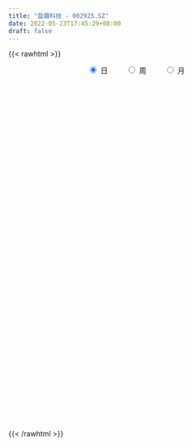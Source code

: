 ```yaml
---
title: "盈趣科技 - 002925.SZ"
date: 2022-05-23T17:45:29+08:00
draft: false
---
```

{{< rawhtml >}}
    <div style="text-align: center">
        <label style="padding: 1rem;"><input style="margin-right: .5rem" type="radio" name="period" value="D" checked onclick="period_change(this)">日</label>
        <label style="padding: 1rem;"><input style="margin-right: .5rem" type="radio" name="period" value="W" onclick="period_change(this)">周</label>
        <label style="padding: 1rem;"><input style="margin-right: .5rem" type="radio" name="period" value="M" onclick="period_change(this)">月</label>
    </div>
    <div id="chart" style="height: 700px;"></div> 
    <script type="text/javascript">
        const D_v = [38136.64,18716.35,23993.88,47692.99,25693.2,17554.5,26466.74,21617.37,28966.02,38239.25,42165.5,33226.47,18476.99,24963.44,25316.95,21133.9,26861.98,25472.16,25936.96,20953.03,16902.63,23879.18,25984.08,24246.73,20876.78,20525.1,25628.52,18329.14,33440.42,31077.8,30811.0,29751.04,23899.95,35248.75,24787.45,34604.75,33713.56,22377.87,18443.87,17678.61,19842.98,35703.63,26027.0,70404.69,35259.21,69953.57,34297.88,31746.92,17772.75,23460.59,26283.85,21060.71,21952.92,36329.48,43671.53,39114.05,41257.39,46928.67,27398.53,39671.08,32818.22,30070.39,25594.81,37255.44,37328.16,18969.55,23860.38,17843.83,17303.04,12459.78,18346.04,20622.5,37048.96,31089.66,21292.72,15783.49,23054.17,27508.91,28247.35,23960.08,30781.51,18663.56,20280.9,21192.84,18618.86,12457.09,15986.0,20977.63,11663.3,11769.56,15249.5,11012.07,19754.82,21382.09,15925.53,31487.32,28231.98,16163.83,16636.27,11207.71,9955.22,19010.87,19136.83,36224.65,27154.43,14365.55,15893.62,27277.98,16056.07,23047.24,22706.17,26799.6,28242.0,32228.01,24070.12,54648.74,31528.62,26759.87,24630.7,25001.37,21307.14,28481.44,31321.59,29725.73,56892.48,47410.05,29159.01,22002.82,30220.64,19260.17,46274.44,108936.79,52468.35,42310.65,32816.27,47090.74,38465.24,43476.51,43637.5,32432.27,28062.57,23216.09,23973.55,31362.01,50230.41,47639.85,29330.02,78523.53,46442.4,29518.45,33665.9,18352.93,26962.81,31750.99,25949.69,38640.13,24907.25,29093.5,23896.79,29496.56,44337.43,24910.03,20800.24,22267.41,18746.16,23295.3,29389.23,22364.57,23179.09,28019.99,39260.04,25283.69,17823.1,20333.36,16233.1,22192.45,18247.9,21351.96,19342.96,18544.65,17431.5,13348.36,14564.75,10689.19,9983.21,9558.83,7410.99,13197.96,20170.92,14181.46,12589.17,12669.45,24698.87,13127.4,13622.31,13339.87,10992.99,9892.57,12971.87,27751.22,20551.75,24597.5,36778.81,25057.46,12352.81,23433.0,28103.8,22853.88,24635.6,20302.9,12164.26,9291.35,10880.0,8749.57,12576.5,14173.6,16517.6,12502.22,12741.56,12122.7,13072.5,21905.7,18329.61,13699.0,27229.04,14958.8,13649.5,13048.2,12307.07,14262.15,21132.4,15432.92,54283.0,44830.58,39331.62,30463.34,26813.06,31314.62,16083.07,13391.02,21349.95,27884.52,15777.35,15351.37,22769.96,19474.81,22511.05,22620.76,53613.68,44524.11]
const D_histogram = [0.0,-0.0153162393,-0.0674743614,0.0235369602,0.0845877111,0.0890050447,0.0945054699,0.0376397071,0.0824253884,0.119465545,0.0581777053,0.0213029564,-0.0264654307,0.0082947015,-0.0315034225,-0.073755473,-0.1068662747,-0.0703650922,0.005461751,0.0483429019,0.0292874721,-0.0053202591,-0.0791202064,-0.1064274823,-0.2107718421,-0.2068415716,-0.2458241929,-0.2478350098,-0.2898200032,-0.3106025436,-0.3360818917,-0.3209219584,-0.2835442566,-0.269291926,-0.2096788858,-0.0885438535,-0.0875205342,-0.1035610025,-0.1107126956,-0.0791188278,-0.0974680048,-0.0189393202,-0.0075691734,0.2310772306,0.3202558881,0.3582094851,0.3369994722,0.2803269821,0.229924484,0.1817409735,0.1670542183,0.1367374889,0.078756496,0.0816008795,0.105003569,0.084304307,-0.0199419817,0.0389164004,0.0819596833,0.0264933196,-0.0080976476,-0.0743594434,-0.1198146229,-0.1776524732,-0.2634272156,-0.2869487365,-0.2970056883,-0.2667866925,-0.2537810633,-0.2306079679,-0.1596316133,-0.137992987,-0.1761778836,-0.2054215569,-0.2225926093,-0.2556781972,-0.296421564,-0.3557458317,-0.38769584,-0.3852516207,-0.3222092313,-0.2499207313,-0.1508060986,-0.0493020505,0.0344511102,0.0655951135,0.1041022496,0.0728546168,0.0516885327,0.0576165963,0.0169051807,0.0167033963,0.082708076,0.1712448628,0.2305821932,0.3145686601,0.4069705234,0.4050636018,0.4223564061,0.4255633614,0.3996582213,0.3604205087,0.3497995241,0.3587889858,0.3424048319,0.2706285103,0.248965877,0.2452417941,0.2172977988,0.1521684776,0.0936028971,-0.0115987309,-0.1079426425,-0.201734475,-0.2815302544,-0.3228399988,-0.3179808004,-0.2779701978,-0.2065422449,-0.1378414244,-0.1283821739,-0.066912923,-0.0556867029,0.0008059563,0.1426960712,0.188034919,0.1949408851,0.1852478299,0.1135444307,0.0862462491,0.1473652679,0.3133313009,0.3588241232,0.349216565,0.288188272,0.2440597178,0.1873917338,0.1771001117,0.0913511828,-0.0016681396,-0.1032988482,-0.1313736047,-0.1288045326,-0.0807043636,-0.0064037339,0.0096008637,0.0003311241,0.0490954134,0.0575376147,0.0273694856,-0.0305851811,-0.0613666406,-0.0440068528,-0.0196189746,0.0021966476,0.0506075373,0.0824022232,0.0859732372,0.0784909946,0.0789721822,0.1046611278,0.0769178833,0.0527013042,0.0382262931,0.0330814934,0.0122809831,0.0433569636,0.022257287,-0.0470823221,-0.1122831007,-0.1922757212,-0.2641444682,-0.28698486,-0.3302124619,-0.3270401447,-0.3695110079,-0.3851910647,-0.398971853,-0.3792979886,-0.3018079907,-0.2105995318,-0.1150939065,-0.0478043831,-0.0035331679,0.0297414901,0.0683515056,0.0819605899,0.0528341174,0.0430006285,0.038018969,0.0126403005,0.0134311854,-0.0517722188,-0.0743932388,-0.0696072337,-0.0815586392,-0.0789376162,-0.0652258309,-0.0381127593,-0.1117863182,-0.2106907494,-0.2763484506,-0.3458139551,-0.3596296027,-0.3708444524,-0.4402609991,-0.4266430731,-0.3390242108,-0.2247978321,-0.1019226599,-0.0142971472,0.070924386,0.1129958019,0.1472565723,0.1610884385,0.1354965553,0.1411105653,0.1178046617,0.1302942106,0.1591625531,0.1370702888,0.1068569645,-0.004963749,-0.0242150992,-0.064153467,-0.0484478322,-0.026020103,0.0007808644,0.0180671593,0.0367387832,0.0035238642,-0.011339784,-0.0553776702,-0.1656826022,-0.1862798227,-0.2314704641,-0.1589912151,-0.1195804825,-0.1039662364,-0.0757689593,-0.0161014485,0.0519035279,0.106134795,0.1429045829,0.1620093759,0.1980274608,0.225076228,0.2356377923,0.2960397337,0.3474634855]
const D_fast = [0.0,-0.0191452991,-0.0881720116,0.00872355,0.0909212288,0.1175898235,0.1467166162,0.0992607801,0.1646528085,0.2315593514,0.184815938,0.1532669283,0.0988821835,0.1357159911,0.0880420114,0.0273510927,-0.0324762777,-0.0135663682,0.0636259127,0.118592789,0.1068592273,0.0709214314,-0.0226585675,-0.076572714,-0.2336100344,-0.2813901567,-0.3818288263,-0.4457983957,-0.5602383899,-0.6586715661,-0.7681713872,-0.8332419435,-0.8667503059,-0.9198209567,-0.912627638,-0.8136285691,-0.8344853833,-0.8764161023,-0.9112459692,-0.8994318084,-0.9421479866,-0.868354132,-0.8588762786,-0.562460567,-0.3932179374,-0.2657119691,-0.2026721139,-0.1892628586,-0.1821842357,-0.1849325027,-0.1578557034,-0.1539880606,-0.1922799295,-0.1690353262,-0.1193817443,-0.1190049296,-0.2282367137,-0.1596492316,-0.0961160278,-0.1449590616,-0.1815744407,-0.2664260973,-0.3418349326,-0.4440859012,-0.5957174475,-0.6909761525,-0.7752845264,-0.8117622037,-0.8622018403,-0.8966807369,-0.8656122856,-0.8784719061,-0.9607012735,-1.0413003361,-1.1141195409,-1.211124678,-1.3259734359,-1.4742341614,-1.6031081297,-1.6969768157,-1.7144867341,-1.7046784168,-1.6432653088,-1.5540867734,-1.4617208351,-1.4141780534,-1.3496453549,-1.3626793335,-1.3709232844,-1.3505910718,-1.3870761921,-1.3831021276,-1.2964204288,-1.1650724263,-1.0480895476,-0.8854609157,-0.6913164216,-0.5919574427,-0.4690755369,-0.3594777412,-0.285468326,-0.2346009115,-0.157772015,-0.0590853068,0.0101317472,0.0060125532,0.0465913891,0.1041777547,0.1305582092,0.1034710073,0.0683061511,-0.0397951597,-0.1631247318,-0.3073501831,-0.457528526,-0.5795482702,-0.6541842718,-0.6836662187,-0.663873827,-0.6296333626,-0.6522696556,-0.6075286354,-0.6102240911,-0.5535299427,-0.3759658101,-0.2836182325,-0.2279770452,-0.1913581429,-0.2346754344,-0.2404120538,-0.1424517179,0.1018471402,0.2370459934,0.3147425764,0.3257613513,0.3426477266,0.3328276761,0.3668110819,0.3038999487,0.2104635914,0.0830081708,0.0220900131,-0.0075420479,0.0203820302,0.0930817264,0.1114865399,0.1022995814,0.163337724,0.186164329,0.1628385713,0.0972376093,0.0511144897,0.0574725642,0.0769556988,0.0993204829,0.1603832569,0.2127784986,0.2378428219,0.2499833279,0.2702075611,0.3220617886,0.3135480149,0.3025067619,0.2975883241,0.3007138977,0.2829836332,0.3248988546,0.3093634998,0.2282533102,0.1349817563,0.0069202056,-0.1309846585,-0.2255712653,-0.3513519827,-0.4299397017,-0.5647883168,-0.6767661398,-0.7902898914,-0.8654405241,-0.8634025239,-0.8248439479,-0.7581117992,-0.7027733717,-0.6593854484,-0.6186754179,-0.562977526,-0.5288782942,-0.5447962374,-0.5438795691,-0.5393564864,-0.5615750798,-0.5574263985,-0.6355728574,-0.6767921872,-0.6894079904,-0.7217490557,-0.7388624368,-0.7414571093,-0.7238722275,-0.8254923659,-0.9770694845,-1.1118142983,-1.2677332916,-1.3714563399,-1.4753823027,-1.6548640991,-1.7479069414,-1.7450441318,-1.6870172112,-1.589622704,-1.505571478,-1.4026188483,-1.332298482,-1.2612235684,-1.2071195927,-1.1988373371,-1.1579456857,-1.1518004239,-1.1067373223,-1.0380783415,-1.0259030336,-1.0294021168,-1.1424637675,-1.1677688926,-1.2237456271,-1.2201519504,-1.204229247,-1.1772330634,-1.1554299787,-1.1275736591,-1.1599076119,-1.1776062062,-1.2354885099,-1.3872140924,-1.4543812686,-1.5574395261,-1.5247080808,-1.5151924689,-1.5255697818,-1.5163147446,-1.4606725958,-1.3796917375,-1.2989267716,-1.2264308381,-1.1668237011,-1.081298751,-0.9979809268,-0.9285099144,-0.7940980396,-0.6558084164]
const D_slow = [0.0,-0.0038290598,-0.0206976502,-0.0148134101,0.0063335176,0.0285847788,0.0522111463,0.0616210731,0.0822274201,0.1120938064,0.1266382327,0.1319639718,0.1253476142,0.1274212896,0.1195454339,0.1011065657,0.074389997,0.056798724,0.0581641617,0.0702498872,0.0775717552,0.0762416904,0.0564616388,0.0298547683,-0.0228381923,-0.0745485852,-0.1360046334,-0.1979633858,-0.2704183867,-0.3480690226,-0.4320894955,-0.5123199851,-0.5832060492,-0.6505290307,-0.7029487522,-0.7250847156,-0.7469648491,-0.7728550997,-0.8005332736,-0.8203129806,-0.8446799818,-0.8494148118,-0.8513071052,-0.7935377975,-0.7134738255,-0.6239214542,-0.5396715862,-0.4695898407,-0.4121087197,-0.3666734763,-0.3249099217,-0.2907255495,-0.2710364255,-0.2506362056,-0.2243853134,-0.2033092366,-0.208294732,-0.1985656319,-0.1780757111,-0.1714523812,-0.1734767931,-0.192066654,-0.2220203097,-0.266433428,-0.3322902319,-0.404027416,-0.4782788381,-0.5449755112,-0.608420777,-0.666072769,-0.7059806723,-0.7404789191,-0.78452339,-0.8358787792,-0.8915269315,-0.9554464808,-1.0295518718,-1.1184883298,-1.2154122898,-1.3117251949,-1.3922775028,-1.4547576856,-1.4924592102,-1.5047847229,-1.4961719453,-1.4797731669,-1.4537476045,-1.4355339503,-1.4226118171,-1.408207668,-1.4039813729,-1.3998055238,-1.3791285048,-1.3363172891,-1.2786717408,-1.2000295758,-1.0982869449,-0.9970210445,-0.891431943,-0.7850411026,-0.6851265473,-0.5950214201,-0.5075715391,-0.4178742927,-0.3322730847,-0.2646159571,-0.2023744879,-0.1410640394,-0.0867395896,-0.0486974702,-0.025296746,-0.0281964287,-0.0551820893,-0.1056157081,-0.1759982717,-0.2567082714,-0.3362034715,-0.4056960209,-0.4573315821,-0.4917919382,-0.5238874817,-0.5406157124,-0.5545373882,-0.5543358991,-0.5186618813,-0.4716531515,-0.4229179303,-0.3766059728,-0.3482198651,-0.3266583028,-0.2898169859,-0.2114841606,-0.1217781298,-0.0344739886,0.0375730794,0.0985880088,0.1454359423,0.1897109702,0.2125487659,0.212131731,0.186307019,0.1534636178,0.1212624847,0.1010863938,0.0994854603,0.1018856762,0.1019684572,0.1142423106,0.1286267143,0.1354690857,0.1278227904,0.1124811303,0.1014794171,0.0965746734,0.0971238353,0.1097757196,0.1303762754,0.1518695847,0.1714923333,0.1912353789,0.2174006608,0.2366301317,0.2498054577,0.259362031,0.2676324043,0.2707026501,0.281541891,0.2871062128,0.2753356322,0.2472648571,0.1991959268,0.1331598097,0.0614135947,-0.0211395208,-0.102899557,-0.1952773089,-0.2915750751,-0.3913180384,-0.4861425355,-0.5615945332,-0.6142444161,-0.6430178928,-0.6549689885,-0.6558522805,-0.648416908,-0.6313290316,-0.6108388841,-0.5976303548,-0.5868801976,-0.5773754554,-0.5742153803,-0.5708575839,-0.5838006386,-0.6023989483,-0.6198007567,-0.6401904165,-0.6599248206,-0.6762312783,-0.6857594682,-0.7137060477,-0.7663787351,-0.8354658477,-0.9219193365,-1.0118267372,-1.1045378503,-1.2146031,-1.3212638683,-1.406019921,-1.462219379,-1.487700044,-1.4912743308,-1.4735432343,-1.4452942839,-1.4084801408,-1.3682080312,-1.3343338923,-1.299056251,-1.2696050856,-1.2370315329,-1.1972408946,-1.1629733224,-1.1362590813,-1.1375000186,-1.1435537934,-1.1595921601,-1.1717041182,-1.1782091439,-1.1780139278,-1.173497138,-1.1643124422,-1.1634314762,-1.1662664222,-1.1801108397,-1.2215314903,-1.2681014459,-1.325969062,-1.3657168657,-1.3956119863,-1.4216035454,-1.4405457853,-1.4445711474,-1.4315952654,-1.4050615667,-1.3693354209,-1.328833077,-1.2793262118,-1.2230571548,-1.1641477067,-1.0901377733,-1.0032719019]
const D_data = [['2021-05-12', 40.06, 41.93, 39.93, 41.93],['2021-05-13', 41.62, 41.69, 41.09, 42.38],['2021-05-14', 42.23, 41.01, 40.39, 42.23],['2021-05-17', 40.74, 42.89, 40.41, 42.92],['2021-05-18', 42.98, 42.97, 42.28, 43.49],['2021-05-19', 42.69, 42.51, 41.7, 43.08],['2021-05-20', 42.55, 42.63, 42.41, 43.36],['2021-05-21', 42.65, 41.77, 41.5, 43.02],['2021-05-24', 41.51, 43.07, 41.32, 43.08],['2021-05-25', 43.12, 43.29, 42.6, 44.4],['2021-05-26', 43.02, 42.08, 41.7, 43.06],['2021-05-27', 41.59, 42.17, 40.61, 42.74],['2021-05-28', 42.0, 41.82, 41.63, 42.8],['2021-05-31', 41.94, 42.83, 41.5, 43.15],['2021-06-01', 42.9, 41.89, 41.36, 42.95],['2021-06-02', 42.0, 41.61, 41.25, 42.1],['2021-06-03', 41.43, 41.46, 40.86, 41.8],['2021-06-04', 41.46, 42.28, 41.11, 42.58],['2021-06-07', 42.34, 43.06, 42.19, 43.16],['2021-06-08', 43.38, 43.0, 42.74, 43.83],['2021-06-09', 43.35, 42.33, 42.2, 43.4],['2021-06-10', 43.09, 42.01, 41.32, 43.09],['2021-06-11', 42.55, 41.2, 41.0, 42.58],['2021-06-15', 41.41, 41.44, 40.9, 42.24],['2021-06-16', 41.1, 39.99, 39.91, 41.87],['2021-06-17', 39.76, 40.9, 39.66, 41.34],['2021-06-18', 40.31, 40.07, 39.8, 41.36],['2021-06-21', 39.99, 40.2, 39.22, 40.45],['2021-06-22', 40.21, 39.33, 38.88, 40.33],['2021-06-23', 39.29, 39.14, 38.8, 39.68],['2021-06-24', 39.2, 38.64, 38.33, 39.2],['2021-06-25', 38.55, 38.79, 38.39, 39.38],['2021-06-28', 38.9, 38.89, 38.1, 39.28],['2021-06-29', 38.94, 38.43, 37.56, 39.14],['2021-06-30', 38.43, 38.91, 38.0, 39.28],['2021-07-01', 38.91, 39.95, 38.21, 40.49],['2021-07-02', 39.36, 38.6, 38.4, 39.95],['2021-07-05', 38.3, 38.16, 37.5, 38.6],['2021-07-06', 38.17, 38.01, 37.73, 38.55],['2021-07-07', 37.75, 38.37, 37.42, 38.59],['2021-07-08', 38.31, 37.59, 37.56, 38.64],['2021-07-09', 37.5, 38.8, 37.21, 38.94],['2021-07-12', 38.82, 38.07, 37.96, 38.98],['2021-07-13', 38.88, 41.57, 38.88, 41.8],['2021-07-14', 41.4, 40.7, 40.18, 41.47],['2021-07-15', 41.0, 40.58, 38.42, 41.27],['2021-07-16', 40.15, 40.08, 39.53, 40.84],['2021-07-19', 39.79, 39.6, 38.76, 40.14],['2021-07-20', 39.66, 39.53, 38.99, 39.66],['2021-07-21', 39.63, 39.4, 39.3, 40.2],['2021-07-22', 39.2, 39.74, 39.15, 40.7],['2021-07-23', 39.74, 39.5, 38.5, 39.74],['2021-07-26', 39.5, 38.96, 38.5, 39.5],['2021-07-27', 38.92, 39.6, 38.85, 40.63],['2021-07-28', 39.42, 39.97, 39.0, 40.45],['2021-07-29', 40.26, 39.47, 38.65, 40.57],['2021-07-30', 39.3, 38.08, 37.32, 39.3],['2021-08-02', 37.8, 39.98, 37.69, 40.44],['2021-08-03', 39.84, 40.08, 39.51, 40.4],['2021-08-04', 40.1, 38.83, 38.41, 40.2],['2021-08-05', 38.61, 38.83, 38.0, 39.39],['2021-08-06', 38.6, 38.1, 37.58, 38.83],['2021-08-09', 37.9, 37.95, 37.38, 38.24],['2021-08-10', 37.79, 37.36, 36.62, 37.94],['2021-08-11', 37.35, 36.4, 36.26, 37.36],['2021-08-12', 36.92, 36.61, 36.3, 36.92],['2021-08-13', 36.62, 36.39, 35.7, 36.7],['2021-08-16', 36.4, 36.65, 36.0, 36.94],['2021-08-17', 36.65, 36.26, 36.11, 36.96],['2021-08-18', 36.26, 36.2, 35.7, 36.54],['2021-08-19', 36.21, 36.8, 36.02, 36.88],['2021-08-20', 36.8, 36.21, 35.9, 36.85],['2021-08-23', 36.24, 35.18, 34.96, 36.67],['2021-08-24', 35.2, 34.84, 34.41, 35.42],['2021-08-25', 34.85, 34.57, 34.42, 35.18],['2021-08-26', 34.8, 33.91, 33.89, 34.8],['2021-08-27', 33.85, 33.25, 32.73, 33.87],['2021-08-30', 33.25, 32.33, 32.04, 33.57],['2021-08-31', 32.3, 31.96, 31.61, 33.14],['2021-09-01', 31.7, 31.82, 31.36, 32.0],['2021-09-02', 31.69, 32.28, 31.45, 32.44],['2021-09-03', 32.05, 32.33, 31.78, 32.62],['2021-09-06', 32.31, 32.76, 32.3, 32.76],['2021-09-07', 32.76, 33.04, 32.76, 33.53],['2021-09-08', 33.2, 33.1, 32.48, 33.32],['2021-09-09', 32.91, 32.58, 32.56, 33.08],['2021-09-10', 32.5, 32.72, 32.17, 32.97],['2021-09-13', 32.52, 31.73, 31.52, 32.69],['2021-09-14', 32.06, 31.56, 31.5, 32.06],['2021-09-15', 31.51, 31.7, 30.9, 31.85],['2021-09-16', 31.72, 30.85, 30.66, 31.73],['2021-09-17', 30.8, 31.06, 30.66, 31.25],['2021-09-22', 30.7, 31.91, 30.66, 32.1],['2021-09-23', 31.8, 32.52, 31.3, 32.65],['2021-09-24', 32.6, 32.53, 32.21, 32.84],['2021-09-27', 32.36, 33.27, 32.25, 34.11],['2021-09-28', 33.0, 33.98, 32.6, 34.3],['2021-09-29', 33.8, 33.22, 33.03, 33.82],['2021-09-30', 32.99, 33.7, 32.91, 34.0],['2021-10-08', 33.75, 33.8, 33.42, 34.2],['2021-10-11', 33.7, 33.6, 33.13, 34.04],['2021-10-12', 33.6, 33.47, 33.2, 34.29],['2021-10-13', 33.47, 33.9, 32.61, 34.05],['2021-10-14', 34.76, 34.36, 34.15, 36.35],['2021-10-15', 34.1, 34.25, 33.33, 34.56],['2021-10-18', 34.06, 33.52, 33.42, 34.43],['2021-10-19', 33.7, 34.07, 33.15, 34.18],['2021-10-20', 33.97, 34.4, 33.63, 35.01],['2021-10-21', 34.31, 34.18, 33.66, 34.46],['2021-10-22', 33.98, 33.6, 33.4, 34.28],['2021-10-25', 33.35, 33.44, 32.76, 33.81],['2021-10-26', 33.13, 32.44, 32.0, 33.35],['2021-10-27', 32.33, 31.95, 31.73, 33.34],['2021-10-28', 31.94, 31.33, 31.0, 32.15],['2021-10-29', 31.33, 30.82, 30.7, 31.33],['2021-11-01', 31.02, 30.7, 30.03, 31.63],['2021-11-02', 30.85, 30.88, 30.55, 31.35],['2021-11-03', 31.0, 31.15, 30.65, 31.5],['2021-11-04', 30.96, 31.59, 30.9, 31.6],['2021-11-05', 31.59, 31.73, 31.17, 31.83],['2021-11-08', 31.76, 31.02, 30.97, 31.95],['2021-11-09', 31.19, 31.71, 30.84, 32.09],['2021-11-10', 31.56, 31.15, 30.96, 31.71],['2021-11-11', 31.02, 31.8, 31.02, 31.9],['2021-11-12', 31.8, 33.39, 31.53, 33.89],['2021-11-15', 33.2, 32.75, 32.47, 33.8],['2021-11-16', 32.53, 32.5, 32.35, 33.3],['2021-11-17', 32.33, 32.38, 31.9, 32.59],['2021-11-18', 32.55, 31.45, 31.39, 32.8],['2021-11-19', 31.59, 31.77, 31.29, 31.98],['2021-11-22', 31.8, 33.02, 31.5, 33.35],['2021-11-23', 33.05, 35.1, 32.9, 36.2],['2021-11-24', 34.52, 34.41, 34.0, 35.29],['2021-11-25', 34.35, 34.09, 33.75, 34.56],['2021-11-26', 34.1, 33.51, 33.31, 34.12],['2021-11-29', 33.21, 33.66, 32.82, 34.53],['2021-11-30', 33.52, 33.42, 33.1, 33.95],['2021-12-01', 33.11, 33.99, 33.06, 34.04],['2021-12-02', 33.9, 32.92, 32.77, 33.97],['2021-12-03', 33.1, 32.41, 32.32, 33.3],['2021-12-06', 32.18, 31.76, 31.66, 32.61],['2021-12-07', 31.88, 32.26, 31.51, 32.32],['2021-12-08', 32.25, 32.49, 31.81, 32.58],['2021-12-09', 32.53, 33.13, 32.25, 33.17],['2021-12-10', 32.81, 33.77, 32.8, 33.88],['2021-12-13', 33.63, 33.3, 32.92, 34.06],['2021-12-14', 33.1, 33.02, 32.78, 33.18],['2021-12-15', 32.86, 33.89, 32.75, 36.3],['2021-12-16', 33.3, 33.6, 32.91, 33.79],['2021-12-17', 33.46, 33.11, 32.92, 33.46],['2021-12-20', 32.82, 32.54, 32.04, 33.29],['2021-12-21', 33.15, 32.62, 32.38, 33.15],['2021-12-22', 32.65, 33.16, 32.26, 33.2],['2021-12-23', 32.85, 33.35, 32.52, 33.6],['2021-12-24', 33.1, 33.45, 33.1, 33.6],['2021-12-27', 33.5, 34.01, 33.31, 34.11],['2021-12-28', 34.01, 34.09, 33.72, 34.24],['2021-12-29', 34.0, 33.92, 33.3, 34.1],['2021-12-30', 33.65, 33.86, 33.5, 34.28],['2021-12-31', 33.94, 34.03, 33.52, 34.34],['2022-01-04', 34.03, 34.52, 33.9, 34.98],['2022-01-05', 34.5, 33.95, 33.89, 34.69],['2022-01-06', 33.6, 33.94, 33.55, 34.36],['2022-01-07', 34.01, 34.03, 33.78, 34.26],['2022-01-10', 34.03, 34.16, 33.35, 34.23],['2022-01-11', 33.91, 33.95, 33.69, 34.3],['2022-01-12', 33.96, 34.69, 33.8, 34.96],['2022-01-13', 34.81, 34.13, 34.02, 34.95],['2022-01-14', 34.07, 33.31, 33.1, 34.18],['2022-01-17', 32.52, 32.97, 32.48, 33.45],['2022-01-18', 33.02, 32.3, 31.96, 33.48],['2022-01-19', 32.2, 31.83, 31.78, 32.57],['2022-01-20', 32.0, 31.98, 31.69, 32.1],['2022-01-21', 32.01, 31.3, 31.13, 32.14],['2022-01-24', 31.31, 31.5, 30.91, 31.63],['2022-01-25', 31.4, 30.52, 30.49, 31.54],['2022-01-26', 30.7, 30.36, 30.07, 31.31],['2022-01-27', 30.29, 29.94, 29.56, 30.34],['2022-01-28', 30.47, 30.0, 29.74, 30.47],['2022-02-07', 30.23, 30.64, 30.2, 30.99],['2022-02-08', 30.77, 30.98, 30.3, 31.0],['2022-02-09', 30.79, 31.32, 30.7, 31.49],['2022-02-10', 31.29, 31.25, 30.78, 31.48],['2022-02-11', 31.25, 31.15, 30.92, 31.38],['2022-02-14', 30.99, 31.14, 30.82, 31.29],['2022-02-15', 31.04, 31.35, 31.03, 31.4],['2022-02-16', 31.43, 31.15, 31.03, 31.5],['2022-02-17', 31.06, 30.54, 30.5, 31.24],['2022-02-18', 30.65, 30.63, 30.2, 30.96],['2022-02-21', 30.56, 30.6, 30.1, 30.69],['2022-02-22', 30.42, 30.2, 30.0, 30.47],['2022-02-23', 30.2, 30.39, 30.09, 30.48],['2022-02-24', 30.38, 29.29, 29.01, 30.39],['2022-02-25', 29.55, 29.45, 29.33, 30.04],['2022-02-28', 29.2, 29.6, 29.09, 29.71],['2022-03-01', 29.42, 29.22, 29.15, 29.63],['2022-03-02', 29.2, 29.22, 28.88, 29.22],['2022-03-03', 29.22, 29.25, 28.9, 29.8],['2022-03-04', 29.1, 29.39, 28.98, 29.53],['2022-03-07', 29.37, 27.84, 27.42, 29.37],['2022-03-08', 27.83, 26.82, 26.58, 27.95],['2022-03-09', 27.11, 26.48, 25.05, 27.23],['2022-03-10', 26.68, 25.69, 25.4, 27.1],['2022-03-11', 25.69, 25.74, 24.72, 25.84],['2022-03-14', 25.3, 25.26, 25.1, 25.7],['2022-03-15', 25.16, 23.82, 23.82, 25.16],['2022-03-16', 24.16, 24.18, 22.98, 24.38],['2022-03-17', 24.55, 24.88, 24.34, 25.07],['2022-03-18', 24.76, 25.33, 24.61, 25.65],['2022-03-21', 25.6, 25.74, 25.14, 25.96],['2022-03-22', 25.68, 25.61, 25.5, 25.99],['2022-03-23', 25.58, 25.86, 25.5, 25.91],['2022-03-24', 25.66, 25.53, 25.28, 25.75],['2022-03-25', 25.63, 25.54, 25.4, 25.8],['2022-03-28', 25.41, 25.34, 24.9, 25.7],['2022-03-29', 25.44, 24.74, 24.7, 25.44],['2022-03-30', 25.03, 25.0, 24.72, 25.2],['2022-03-31', 24.8, 24.51, 24.5, 24.96],['2022-04-01', 24.43, 24.85, 24.13, 25.09],['2022-04-06', 24.85, 25.11, 24.58, 25.26],['2022-04-07', 24.97, 24.44, 24.41, 25.09],['2022-04-08', 24.4, 24.13, 23.8, 24.54],['2022-04-11', 23.97, 22.6, 22.51, 24.15],['2022-04-12', 22.6, 23.23, 22.38, 23.32],['2022-04-13', 23.3, 22.61, 22.57, 24.37],['2022-04-14', 22.84, 23.03, 22.69, 23.46],['2022-04-15', 22.84, 23.02, 22.61, 23.45],['2022-04-18', 23.19, 23.03, 22.6, 23.34],['2022-04-19', 23.09, 22.87, 22.7, 23.19],['2022-04-20', 22.76, 22.84, 22.76, 23.32],['2022-04-21', 22.57, 22.0, 21.92, 23.07],['2022-04-22', 21.97, 21.93, 21.41, 22.15],['2022-04-25', 20.57, 21.21, 19.98, 22.19],['2022-04-26', 21.4, 19.7, 19.6, 21.41],['2022-04-27', 19.37, 20.15, 19.28, 20.32],['2022-04-28', 19.95, 19.31, 18.92, 20.04],['2022-04-29', 19.46, 20.51, 19.21, 20.57],['2022-05-05', 20.45, 20.09, 20.03, 20.66],['2022-05-06', 19.67, 19.65, 19.44, 19.82],['2022-05-09', 19.65, 19.65, 19.46, 19.86],['2022-05-10', 19.48, 20.04, 19.32, 20.19],['2022-05-11', 20.03, 20.3, 19.99, 20.85],['2022-05-12', 20.18, 20.32, 20.05, 20.6],['2022-05-13', 20.53, 20.25, 20.05, 20.8],['2022-05-16', 20.3, 20.11, 20.01, 20.82],['2022-05-17', 20.2, 20.43, 20.03, 20.54],['2022-05-18', 20.43, 20.48, 20.38, 20.85],['2022-05-19', 20.25, 20.39, 20.08, 20.48],['2022-05-20', 20.61, 21.26, 20.56, 21.6],['2022-05-23', 21.5, 21.56, 21.1, 21.75]]
const W_v = [2333.06,7760.89,951195.25,968061.9199999999,580220.76,298623.78,773775.4199999999,630005.16,559163.6900000001,489427.4300000001,486197.4300000001,246031.02,318068.08,357559.53,310684.62,147751.48,258997.83,262051.75,340842.09,326537.11,187569.71,186381.96,361479.52,335936.59,337246.5,299304.26,362743.6,362169.7,206925.35,149207.82,145284.01,190015.48,150519.36,145248.85,109793.44,116872.52,83084.59,173468.7,216621.88,201806.54,267479.7,219137.55,221332.33,177545.2,217227.39,160777.07,152603.96,127529.89,127869.48,38542.56,108441.17,139727.46,140162.66,195301.74,327337.74,385823.22,378974.09,330064.8,238365.68,175541.79,170109.64,338587.58,257835.29,159441.22,134894.25,41420.5,403567.65,144798.2,80966.82,56606.56,105836.34,105771.49,81528.69,92914.79,115952.43,59958.72,49552.75,56196.2,82363.79,154094.88,102639.18,117600.28,378366.89,211451.21,240756.89,127712.1,241986.21,40396.15,123921.1,155972.75,148584.7,106462.32,135971.83,175119.25,184166.65,211102.88,184975.1,213386.49,218867.08,137524.33,178226.16,413327.9,278584.63,193460.74,286794.9999999999,220012.13,324926.39,268581.13,245066.54,273274.21,396478.98,405969.56,334512.55,196190.52,236716.73,152509.02,176417.44,136991.91,179378.4,203058.31,141175.2,132904.37,334026.2500000001,209527.8,103100.03,178866.17,599228.28,450411.85,319217.75,275635.39,252928.95,232830.13,212832.91,263771.95,374054.46,169730.2,186382.92,175939.68,65531.18,32800.76,206646.36,133616.22,204081.35,181792.2,177016.14,233263.47,143384.85,177020.29,114119.74,106944.6,154681.95,105532.27,243004.15,196492.93,206523.18,177509.56,153375.56,123840.52,65876.76,185621.79,105593.89,118671.24,82181.47,153426.11,67129.63,59902.33,113421.61,154720.4,185612.12,73700.83,136497.03,139024.8,161074.23,123748.43,113655.88,91277.13,143409.4,152254.46,114046.96,235942.35,120324.82,182325.37,176886.89,143008.34,86575.19,128269.0,129161.41,88535.69,70672.06,57062.44,92519.4,11207.71,111482.0,96640.46,134045.9,162569.3,167728.38,148052.69,282806.5,205102.26,156844.63,231454.25,136682.32,146034.23,112315.11,116974.35,130720.18,97368.37,74578.45,60321.91,77266.35,60819.61,134736.74,111379.09,61388.08,68511.48,47100.9,87865.95,76182.74,195721.6,47397.69,93754.21,140990.26,44524.11]
const W_histogram = [0.0,0.7721937322,1.1627300895,1.6270304482,2.5238531128,2.7945462268,2.655737542,2.8031753928,2.579132335,1.7962220593,1.2637692864,0.6379249641,-0.0112405697,-0.7374533636,-1.2764407419,-1.500612531,-1.4737464837,-1.4361963741,-1.2944204843,-1.6396425101,-1.7207858525,-1.9566589485,-1.9652092912,-1.8526309177,-1.8131526574,-1.546165744,-1.1672956481,-0.962027014,-1.0505857385,-1.0162660292,-0.9977829422,-1.0891099958,-1.0587863517,-0.9478489541,-0.8415149274,-0.7324943927,-0.5747048284,-0.762207508,-0.9124228894,-0.9057558009,-0.6772596709,-0.4185093298,0.0326347653,0.3093928395,0.6047150521,0.7883016799,0.8162268148,0.6935609174,0.6872775177,0.6064268872,0.5711674799,0.5692933381,0.5729393329,0.7606902631,1.0813722373,1.3226545064,1.2833526946,1.1021148524,0.9954797388,0.9027087352,0.8832151209,0.6629612106,0.3151927641,0.0385130563,-0.1543363988,-0.2643022224,-0.256811374,-0.3937583451,-0.5188371948,-0.5917364794,-0.7501008344,-0.739438667,-0.6394871494,-0.5769528999,-0.466558784,-0.4447924575,-0.4061556469,-0.3061670595,-0.2727554107,-0.3253753759,-0.2372333109,-0.0736552934,0.2223923486,0.4232825174,0.5450632584,0.5562946819,0.3962621062,0.325736738,0.3625135438,0.3371832675,0.2448306904,0.1593680185,0.0467942293,0.0561523962,0.0800133498,0.1630447901,0.2069694861,0.2461042285,0.2923176248,0.2459265861,0.3631969665,0.6798266051,0.9447335947,0.9914075977,1.093570647,1.0547034214,1.3729177166,1.5156798674,1.5186627612,0.9236345666,0.2277465764,-0.4130603122,-0.7399350715,-0.9310318477,-0.8297124346,-0.8100955447,-0.6242475134,-0.5213266466,-0.4561020156,-0.5019340897,-0.5502206871,-0.5352507181,-0.2790315247,-0.0112350624,0.1311042272,0.2107125072,0.9230584953,0.8772749188,0.6444010108,0.4536582884,0.1795867921,-0.0839478501,-0.2185223111,-0.2451159522,-0.1547493763,-0.1751694037,-0.1496632451,-0.1037638723,-0.1552315371,-0.1030760624,0.0658827479,-0.013789822,-0.115299362,0.004729678,0.0949725344,0.329477593,0.4268936755,0.3039807961,0.0816376054,-0.1116892431,-0.177337685,-0.1683549847,-0.3142119037,-0.2418451744,-0.0488783,0.0806220904,0.1345185738,0.2333098444,0.2103081974,-0.013291336,-0.2266233779,-0.5793477379,-0.7385579769,-0.5967184684,-0.4804545944,-0.3560049974,-0.1670559403,0.0198978557,0.1685817211,0.2270261757,0.285955903,0.3491069645,0.3654871667,0.3770258461,0.2857865559,0.1310686911,-0.0651971299,-0.2075059753,-0.2831737319,-0.2435370291,-0.251853331,-0.3428225058,-0.388149348,-0.5120122398,-0.5797989035,-0.7849762113,-0.9335344259,-0.9530883692,-1.0194138141,-0.9095051027,-0.7119701857,-0.5365301435,-0.3605765547,-0.2629024659,-0.3547451045,-0.324262898,-0.1701054674,-0.1554462222,-0.014208555,0.0177523217,0.1364961733,0.1741863799,0.222518607,0.2897964657,0.3277475128,0.2986319052,0.1460010772,-0.0310677627,-0.0577475476,-0.0952116682,-0.1793739219,-0.2165091234,-0.450833936,-0.5886729102,-0.6179020273,-0.633551925,-0.6403407746,-0.664649231,-0.6958731246,-0.7492684657,-0.7763157424,-0.6904875301,-0.5106714018,-0.3255183451]
const W_fast = [0.0,0.9652421652,1.646461045,2.5175190157,4.0453049585,5.0146346292,5.5397603298,6.3879920289,6.8087320548,6.4748772939,6.2583668426,5.7920037614,5.1400280852,4.2294519504,3.3713543866,2.7720294648,2.4304588911,2.1089599072,1.9271306759,1.1719980226,0.660658217,-0.064379616,-0.5642322816,-0.9148116375,-1.3286215415,-1.4481760641,-1.3611298803,-1.3963679997,-1.7475731588,-1.9673199568,-2.1982826054,-2.5618871579,-2.7962601018,-2.9222849427,-3.0263296478,-3.1004327113,-3.0863193541,-3.4643739107,-3.8426950145,-4.0624668762,-4.0032856639,-3.8491626552,-3.3898598689,-3.0357535848,-2.5892526091,-2.2085905614,-1.9766087227,-1.9258843907,-1.7603484111,-1.6895923198,-1.5820598572,-1.4416106644,-1.2947298363,-0.9168063404,-0.3257813069,0.2461645889,0.5277009507,0.6219918216,0.7642266427,0.8971328229,1.0984429889,1.0439293811,0.7749591257,0.507907682,0.2764741272,0.100432748,0.0437207529,-0.1916658045,-0.4464539528,-0.6672873573,-1.0131769209,-1.1873744203,-1.24729469,-1.3289986655,-1.3352442456,-1.4246760334,-1.4875781346,-1.4641313121,-1.498908516,-1.6328723251,-1.6040385878,-1.4588743938,-1.1072286646,-0.8005178664,-0.5424713109,-0.3921662168,-0.4531332661,-0.4422244497,-0.314819258,-0.2558537174,-0.2869986219,-0.3326192892,-0.433494521,-0.4100982551,-0.3662339641,-0.2424413262,-0.1467742587,-0.0461134592,0.0731793433,0.0882699511,0.2963395731,0.7829258631,1.2840162513,1.5785421538,1.9540978648,2.1789064946,2.8403502189,3.3620323366,3.7446809206,3.3805613678,2.7416100216,1.9975380549,1.4856795277,1.0618247896,0.955716094,0.7728090978,0.8025952507,0.7751844559,0.7263835831,0.5550679865,0.3692262173,0.2503835068,0.436844819,0.7018325158,0.8769478621,1.0092342689,1.9523448808,2.125880034,2.0541063787,1.9767782285,1.7476034301,1.4630818254,1.2738767866,1.1860041575,1.2376833893,1.173471011,1.1615613583,1.1815197631,1.091244214,1.1176306731,1.3030601704,1.2199401449,1.0896057644,1.2108172239,1.3248032139,1.6416776708,1.8458171722,1.7988994918,1.5969657024,1.3757165431,1.26573368,1.2326276342,1.0082177392,1.0201231749,1.2008704744,1.3505263873,1.4380525142,1.5951712459,1.6247466482,1.3978242809,1.1278363944,0.6302751,0.2864253667,0.2790852581,0.2752354835,0.3106838312,0.4578689033,0.6497971631,0.8406264588,0.9558274574,1.0862461604,1.236673963,1.3444259569,1.4502210979,1.4304284466,1.3084777545,1.095912651,0.9017273118,0.7552661223,0.7340185678,0.6627389332,0.4860641319,0.3436999528,0.091834001,-0.1209023886,-0.5223237492,-0.9042655702,-1.1620916059,-1.4832705043,-1.6007380686,-1.581195698,-1.5398881917,-1.4540787415,-1.4221302693,-1.602659184,-1.6532427019,-1.5416116382,-1.5658139485,-1.4281284201,-1.3917294629,-1.2388615681,-1.1576247665,-1.0536628876,-0.9139359125,-0.7940479872,-0.7485056185,-0.8646361773,-1.0494719578,-1.0905886296,-1.1518556673,-1.2808614014,-1.3721238838,-1.7191571803,-2.0041643822,-2.187869006,-2.361906885,-2.5287809283,-2.7192516924,-2.9244438672,-3.1651563247,-3.386282537,-3.4730762072,-3.4209279294,-3.3171544589]
const W_slow = [0.0,0.193048433,0.4837309554,0.8904885675,1.5214518457,2.2200884024,2.8840227879,3.5848166361,4.2295997198,4.6786552346,4.9945975562,5.1540787973,5.1512686548,4.9669053139,4.6477951285,4.2726419957,3.9042053748,3.5451562813,3.2215511602,2.8116405327,2.3814440696,1.8922793324,1.4009770096,0.9378192802,0.4845311159,0.0979896799,-0.1938342322,-0.4343409857,-0.6969874203,-0.9510539276,-1.2004996632,-1.4727771621,-1.73747375,-1.9744359886,-2.1848147204,-2.3679383186,-2.5116145257,-2.7021664027,-2.9302721251,-3.1567110753,-3.326025993,-3.4306533255,-3.4224946341,-3.3451464243,-3.1939676612,-2.9968922413,-2.7928355376,-2.6194453082,-2.4476259288,-2.296019207,-2.153227337,-2.0109040025,-1.8676691693,-1.6774966035,-1.4071535442,-1.0764899176,-0.7556517439,-0.4801230308,-0.2312530961,-0.0055759123,0.2152278679,0.3809681706,0.4597663616,0.4693946257,0.430810526,0.3647349704,0.3005321269,0.2020925406,0.0723832419,-0.0755508779,-0.2630760865,-0.4479357533,-0.6078075406,-0.7520457656,-0.8686854616,-0.979883576,-1.0814224877,-1.1579642526,-1.2261531053,-1.3074969492,-1.3668052769,-1.3852191003,-1.3296210132,-1.2238003838,-1.0875345692,-0.9484608987,-0.8493953722,-0.7679611877,-0.6773328018,-0.5930369849,-0.5318293123,-0.4919873077,-0.4802887504,-0.4662506513,-0.4462473139,-0.4054861163,-0.3537437448,-0.2922176877,-0.2191382815,-0.157656635,-0.0668573933,0.1030992579,0.3392826566,0.587134556,0.8605272178,1.1242030732,1.4674325023,1.8463524692,2.2260181594,2.4569268011,2.5138634452,2.4105983671,2.2256145993,1.9928566373,1.7854285287,1.5829046425,1.4268427641,1.2965111025,1.1824855986,1.0570020762,0.9194469044,0.7856342249,0.7158763437,0.7130675781,0.7458436349,0.7985217617,1.0292863855,1.2486051152,1.4097053679,1.52311994,1.5680166381,1.5470296755,1.4923990977,1.4311201097,1.3924327656,1.3486404147,1.3112246034,1.2852836353,1.2464757511,1.2207067355,1.2371774224,1.2337299669,1.2049051264,1.2060875459,1.2298306795,1.3122000778,1.4189234967,1.4949186957,1.515328097,1.4874057862,1.443071365,1.4009826188,1.3224296429,1.2619683493,1.2497487743,1.2699042969,1.3035339404,1.3618614015,1.4144384508,1.4111156168,1.3544597723,1.2096228379,1.0249833436,0.8758037265,0.7556900779,0.6666888286,0.6249248435,0.6298993074,0.6720447377,0.7288012816,0.8002902574,0.8875669985,0.9789387902,1.0731952517,1.1446418907,1.1774090635,1.161109781,1.1092332871,1.0384398542,0.9775555969,0.9145922642,0.8288866377,0.7318493007,0.6038462408,0.4588965149,0.2626524621,0.0292688556,-0.2090032367,-0.4638566902,-0.6912329659,-0.8692255123,-1.0033580482,-1.0935021869,-1.1592278033,-1.2479140795,-1.328979804,-1.3715061708,-1.4103677263,-1.4139198651,-1.4094817847,-1.3753577414,-1.3318111464,-1.2761814946,-1.2037323782,-1.1217955,-1.0471375237,-1.0106372544,-1.0184041951,-1.032841082,-1.056643999,-1.1014874795,-1.1556147604,-1.2683232444,-1.4154914719,-1.5699669787,-1.72835496,-1.8884401537,-2.0546024614,-2.2285707426,-2.415887859,-2.6099667946,-2.7825886771,-2.9102565276,-2.9916361138]
const W_data = [['2018-01-19', 14.8433, 26.0748, 14.8433, 26.0748],['2018-01-26', 28.6806, 38.1748, 28.6806, 38.1748],['2018-02-02', 41.9901, 37.3722, 36.7675, 46.1792],['2018-02-09', 36.7235, 41.8362, 34.7224, 44.442],['2018-02-14', 43.9802, 52.7927, 43.4305, 52.7927],['2018-02-23', 54.4255, 50.5168, 48.2628, 55.4151],['2018-03-02', 51.3634, 48.2958, 45.5635, 55.3436],['2018-03-09', 48.3782, 54.5629, 47.7625, 58.0759],['2018-03-16', 55.2556, 52.4189, 48.6531, 59.7141],['2018-03-23', 52.2265, 45.0742, 45.0742, 57.1358],['2018-03-30', 42.9522, 46.564, 42.9522, 51.5613],['2018-04-04', 45.1677, 43.7383, 42.7158, 46.0528],['2018-04-13', 43.0236, 40.9731, 40.7477, 45.8494],['2018-04-20', 40.5058, 36.696, 36.0088, 41.7812],['2018-04-27', 36.9379, 35.4865, 35.448, 38.7576],['2018-05-04', 35.5085, 36.8829, 35.1292, 37.3832],['2018-05-11', 36.9764, 38.8833, 36.9764, 40.0516],['2018-05-18', 38.8054, 38.555, 38.0988, 40.8305],['2018-05-25', 39.779, 39.7345, 39.3061, 42.6053],['2018-06-01', 39.5398, 32.3295, 32.0902, 39.8847],['2018-06-08', 32.5965, 33.5034, 31.6174, 34.2433],['2018-06-15', 33.3253, 29.531, 29.4921, 33.3253],['2018-06-22', 28.3738, 30.3767, 26.2653, 30.8718],['2018-06-29', 30.3934, 30.8106, 28.6353, 31.4004],['2018-07-06', 31.061, 28.9357, 28.1624, 32.0457],['2018-07-13', 29.2362, 31.3114, 28.741, 31.4338],['2018-07-20', 31.1556, 33.3699, 30.1319, 34.1042],['2018-07-27', 33.47, 31.8788, 31.7119, 35.8734],['2018-08-03', 31.8733, 27.6228, 27.2723, 32.4074],['2018-08-10', 27.6228, 28.0678, 26.638, 28.5352],['2018-08-17', 27.5671, 27.0497, 26.4266, 28.5797],['2018-08-24', 26.5156, 24.446, 24.3459, 26.5156],['2018-08-31', 24.5907, 24.7131, 24.3959, 26.6825],['2018-09-07', 24.7242, 25.0357, 23.8563, 26.1262],['2018-09-14', 24.5406, 24.5517, 23.8118, 25.4141],['2018-09-21', 24.14, 24.2123, 23.133, 24.7186],['2018-09-28', 24.0065, 24.6741, 23.8173, 24.7409],['2018-10-12', 24.2568, 19.3554, 19.2886, 24.3125],['2018-10-19', 19.411, 17.831, 16.3789, 19.4166],['2018-10-26', 17.8143, 18.2427, 16.9687, 19.055],['2018-11-02', 18.0257, 20.5627, 17.6363, 20.7685],['2018-11-09', 20.8631, 21.3416, 20.7185, 22.4153],['2018-11-16', 21.642, 25.0357, 21.4195, 26.3988],['2018-11-23', 25.5921, 24.4794, 23.8118, 25.6477],['2018-11-30', 24.4794, 26.1651, 22.9216, 26.8939],['2018-12-07', 26.944, 26.1818, 25.9259, 28.5352],['2018-12-14', 26.3765, 25.0357, 24.3125, 27.5171],['2018-12-21', 24.3014, 23.1108, 22.7269, 24.7297],['2018-12-28', 23.3611, 24.4126, 22.8326, 25.5531],['2019-01-04', 23.9787, 23.4223, 22.5322, 24.574],['2019-01-11', 23.7951, 23.834, 23.2554, 25.3139],['2019-01-18', 23.5503, 24.3125, 23.3667, 25.8035],['2019-01-25', 24.3681, 24.5684, 23.2554, 24.7798],['2019-02-01', 24.7019, 27.6784, 24.4015, 27.6784],['2019-02-15', 28.8634, 31.2446, 28.0178, 32.7746],['2019-02-22', 31.4783, 32.5631, 30.3823, 35.0389],['2019-03-01', 32.9526, 30.5102, 29.8927, 34.9944],['2019-03-08', 30.9831, 29.0025, 28.8745, 33.1084],['2019-03-15', 28.4295, 29.9483, 28.4295, 33.381],['2019-03-22', 29.1527, 30.3266, 29.1527, 32.0012],['2019-03-29', 29.7202, 31.673, 28.9858, 31.9901],['2019-04-04', 30.3211, 29.1694, 28.8245, 30.7661],['2019-04-12', 28.9524, 26.4822, 26.1596, 29.0971],['2019-04-19', 26.8049, 25.8869, 25.3807, 27.1499],['2019-04-26', 25.9815, 25.6811, 24.9801, 26.2597],['2019-04-30', 25.6811, 25.7868, 25.2638, 26.1039],['2019-05-10', 28.3597, 26.8192, 25.0343, 29.3658],['2019-05-17', 26.7908, 24.4317, 23.6359, 26.7908],['2019-05-24', 24.4431, 23.5222, 23.4085, 24.4431],['2019-05-31', 23.3858, 23.1925, 22.8174, 24.2726],['2019-06-06', 23.0845, 20.9301, 20.8733, 24.841],['2019-06-14', 21.0324, 21.9988, 21.0324, 22.3853],['2019-06-21', 21.9761, 22.7889, 21.743, 23.1925],['2019-06-28', 22.7889, 22.175, 21.9419, 22.8742],['2019-07-05', 22.7321, 22.7093, 22.2432, 23.5222],['2019-07-12', 22.6525, 21.4588, 21.419, 22.6525],['2019-07-19', 21.3792, 21.3451, 21.0609, 22.1352],['2019-07-26', 21.3508, 22.0443, 20.8448, 22.1011],['2019-08-02', 22.0443, 21.1689, 21.0893, 22.1693],['2019-08-09', 21.1689, 19.617, 18.6961, 21.2598],['2019-08-16', 19.6227, 21.0609, 19.1509, 21.1916],['2019-08-23', 21.311, 22.3683, 21.0438, 22.7093],['2019-08-30', 22.3683, 25.1423, 22.3399, 26.6885],['2019-09-06', 24.7046, 25.3753, 24.7046, 26.4327],['2019-09-12', 25.5743, 25.4834, 24.4488, 27.0068],['2019-09-20', 25.6425, 24.7557, 24.1987, 25.9097],['2019-09-27', 24.9945, 22.4592, 22.3114, 25.1821],['2019-09-30', 22.6866, 23.13, 22.1921, 23.3574],['2019-10-11', 23.0788, 24.5568, 22.2716, 24.8353],['2019-10-18', 24.7671, 23.9997, 23.9883, 25.4095],['2019-10-25', 24.4317, 22.9936, 20.6175, 24.7728],['2019-11-01', 22.8685, 22.6866, 22.1693, 23.5904],['2019-11-08', 22.1693, 21.8226, 21.6066, 23.2835],['2019-11-15', 21.7998, 23.0447, 20.9301, 23.1925],['2019-11-22', 23.022, 23.3062, 22.4592, 24.2498],['2019-11-29', 23.8576, 24.3749, 22.4535, 25.3015],['2019-12-06', 24.3749, 24.3237, 22.9367, 24.6989],['2019-12-13', 24.426, 24.625, 23.5052, 24.8979],['2019-12-20', 24.7216, 25.1252, 24.7046, 26.0234],['2019-12-27', 25.0115, 24.1532, 24.0907, 25.6539],['2020-01-03', 24.0338, 26.6259, 23.6928, 26.9329],['2020-01-10', 26.7567, 30.7244, 26.5407, 31.5487],['2020-01-17', 30.696, 32.3388, 30.3265, 33.0835],['2020-01-23', 32.3445, 31.2929, 30.912, 33.0835],['2020-02-07', 28.1664, 33.3336, 28.1664, 33.7087],['2020-02-14', 33.1403, 32.7424, 32.3502, 34.4818],['2020-02-21', 32.7935, 39.1374, 32.7935, 39.7684],['2020-02-28', 38.5405, 39.5865, 36.4827, 40.4164],['2020-03-06', 41.4339, 39.7399, 36.9659, 42.3548],['2020-03-13', 38.2392, 31.9522, 31.2644, 39.2681],['2020-03-20', 32.2933, 28.0016, 27.1716, 32.39],['2020-03-27', 26.6032, 25.3412, 23.7155, 26.7169],['2020-04-03', 25.0115, 26.5179, 24.0168, 27.382],['2020-04-10', 27.1944, 26.444, 26.12, 28.0811],['2020-04-17', 26.1484, 29.4284, 25.5061, 30.1901],['2020-04-24', 29.2351, 28.3142, 27.922, 29.9513],['2020-04-30', 28.3881, 30.5944, 27.399, 31.1159],['2020-05-08', 30.2467, 30.0729, 29.5978, 30.7103],['2020-05-15', 30.1308, 29.8411, 29.2964, 30.6465],['2020-05-22', 29.8411, 28.2766, 27.8768, 31.2839],['2020-05-29', 28.3693, 27.7088, 26.5383, 28.3693],['2020-06-05', 27.7899, 28.097, 27.7899, 29.4877],['2020-06-12', 28.3056, 31.6374, 28.3056, 33.0744],['2020-06-19', 31.62, 33.1903, 30.7161, 33.7813],['2020-06-24', 33.1787, 32.8832, 32.7963, 34.5114],['2020-07-03', 32.4486, 32.9469, 31.8692, 33.8972],['2020-07-10', 33.2077, 43.6144, 32.9875, 46.9346],['2020-07-17', 42.8785, 36.806, 35.9252, 43.2146],['2020-07-24', 37.5245, 34.5056, 33.7987, 38.5617],['2020-07-31', 34.8533, 34.5346, 32.7441, 35.5022],['2020-08-07', 34.9054, 32.7036, 32.1879, 35.4791],['2020-08-14', 32.8426, 31.6374, 30.7393, 33.5379],['2020-08-21', 31.817, 32.269, 31.029, 33.1439],['2020-08-28', 32.1473, 33.2077, 31.3013, 35.0503],['2020-09-04', 33.8393, 34.888, 33.6075, 36.7538],['2020-09-11', 34.8591, 33.7523, 31.9908, 35.2589],['2020-09-18', 34.1869, 34.4013, 32.3964, 34.6968],['2020-09-25', 34.4071, 34.9344, 34.3607, 35.9716],['2020-09-30', 34.4361, 33.7755, 33.3467, 35.0271],['2020-10-09', 34.1753, 35.1488, 34.1753, 35.4501],['2020-10-16', 35.0561, 37.3738, 35.0387, 38.4168],['2020-10-23', 37.6636, 34.6968, 34.5925, 37.9533],['2020-10-30', 34.5983, 34.0536, 33.5553, 36.7944],['2020-11-06', 34.1811, 37.0088, 33.9493, 37.82],['2020-11-13', 37.5477, 37.4202, 36.6611, 39.315],['2020-11-20', 37.6636, 40.4622, 36.7364, 42.7626],['2020-11-27', 40.4275, 40.1436, 39.5236, 41.4763],['2020-12-04', 40.2131, 37.8142, 36.8929, 40.6766],['2020-12-11', 37.8258, 36.0006, 35.8151, 38.2198],['2020-12-18', 36.0353, 35.4385, 35.3632, 38.0402],['2020-12-25', 35.172, 36.4293, 33.6075, 36.8813],['2020-12-31', 36.1918, 37.2753, 35.0619, 37.5708],['2021-01-08', 37.2811, 34.9634, 34.1058, 37.6462],['2021-01-15', 34.8707, 37.4607, 33.7176, 38.2024],['2021-01-22', 37.0841, 39.7553, 36.5626, 40.7288],['2021-01-29', 40.6071, 40.0277, 38.8398, 41.3546],['2021-02-05', 40.0219, 39.848, 38.7587, 41.9514],['2021-02-10', 39.7495, 41.1634, 38.243, 41.963],['2021-02-19', 42.2991, 40.2189, 38.9383, 42.2991],['2021-02-26', 40.2247, 37.3159, 36.1454, 40.7751],['2021-03-05', 37.7794, 36.3598, 35.7688, 38.3415],['2021-03-12', 36.8523, 32.9353, 32.5645, 36.8523],['2021-03-19', 32.9701, 33.6017, 31.9213, 33.8566],['2021-03-26', 35.2763, 36.9277, 34.7664, 37.8664],['2021-04-02', 36.7944, 36.9914, 36.325, 37.4665],['2021-04-09', 36.9856, 37.5129, 35.8905, 37.7563],['2021-04-16', 37.5129, 39.0542, 35.8963, 39.6916],['2021-04-23', 39.257, 40.08, 38.6138, 40.76],['2021-04-30', 40.75, 40.68, 40.1, 42.42],['2021-05-07', 40.55, 40.37, 39.56, 41.95],['2021-05-14', 40.66, 41.01, 38.96, 42.38],['2021-05-21', 40.74, 41.77, 40.41, 43.49],['2021-05-28', 41.51, 41.82, 40.61, 44.4],['2021-06-04', 41.94, 42.28, 40.86, 43.15],['2021-06-11', 42.34, 41.2, 41.0, 43.83],['2021-06-18', 41.41, 40.07, 39.66, 42.24],['2021-06-25', 39.99, 38.79, 38.33, 40.45],['2021-07-02', 38.9, 38.6, 37.56, 40.49],['2021-07-09', 38.3, 38.8, 37.21, 38.94],['2021-07-16', 38.82, 40.08, 37.96, 41.8],['2021-07-23', 39.79, 39.5, 38.5, 40.7],['2021-07-30', 39.5, 38.08, 37.32, 40.63],['2021-08-06', 37.8, 38.1, 37.58, 40.44],['2021-08-13', 37.9, 36.39, 35.7, 38.24],['2021-08-20', 36.4, 36.21, 35.7, 36.96],['2021-08-27', 36.24, 33.25, 32.73, 36.67],['2021-09-03', 33.25, 32.33, 31.36, 33.57],['2021-09-10', 32.31, 32.72, 32.17, 33.53],['2021-09-17', 32.52, 31.06, 30.66, 32.69],['2021-09-24', 30.7, 32.53, 30.66, 32.84],['2021-09-30', 32.36, 33.7, 32.25, 34.3],['2021-10-08', 33.75, 33.8, 33.42, 34.2],['2021-10-15', 33.7, 34.25, 32.61, 36.35],['2021-10-22', 34.06, 33.6, 33.15, 35.01],['2021-10-29', 33.35, 30.82, 30.7, 33.81],['2021-11-05', 31.02, 31.73, 30.03, 31.83],['2021-11-12', 31.76, 33.39, 30.84, 33.89],['2021-11-19', 33.2, 31.77, 31.29, 33.8],['2021-11-26', 31.8, 33.51, 31.5, 36.2],['2021-12-03', 33.21, 32.41, 32.32, 34.53],['2021-12-10', 32.18, 33.77, 31.51, 33.88],['2021-12-17', 33.63, 33.11, 32.75, 36.3],['2021-12-24', 32.82, 33.45, 32.04, 33.6],['2021-12-31', 33.5, 34.03, 33.3, 34.34],['2022-01-07', 34.03, 34.03, 33.55, 34.98],['2022-01-14', 34.03, 33.31, 33.1, 34.96],['2022-01-21', 32.52, 31.3, 31.13, 33.48],['2022-01-28', 31.31, 30.0, 29.56, 31.63],['2022-02-11', 30.23, 31.15, 30.2, 31.49],['2022-02-18', 30.99, 30.63, 30.2, 31.5],['2022-02-25', 30.56, 29.45, 29.01, 30.69],['2022-03-04', 29.2, 29.39, 28.88, 29.8],['2022-03-11', 29.37, 25.74, 24.72, 29.37],['2022-03-18', 25.3, 25.33, 22.98, 25.7],['2022-03-25', 25.6, 25.54, 25.14, 25.99],['2022-04-01', 25.41, 24.85, 24.13, 25.7],['2022-04-08', 24.85, 24.13, 23.8, 25.26],['2022-04-15', 23.97, 23.02, 22.38, 24.37],['2022-04-22', 23.19, 21.93, 21.41, 23.34],['2022-04-29', 20.57, 20.51, 18.92, 22.19],['2022-05-06', 20.45, 19.65, 19.44, 20.66],['2022-05-13', 19.65, 20.25, 19.32, 20.85],['2022-05-20', 20.3, 21.26, 20.01, 21.6],['2022-05-27', 21.5, 21.56, 21.1, 21.75]]
const M_v = [477425.31,2828726.79,2440612.6900000004,1232343.2499999998,1278533.73,1129014.3100000001,1468485.4100000001,734930.6700000002,454999.4,694763.27,999856.02,568780.3999999999,564537.27,1101712.3400000001,962142.9399999998,932178.8399999999,685939.2300000001,386051.3099999999,326680.79,790044.3300000001,862302.5600000002,518706.8700000001,722594.61,836173.45,982178.98,1100314.6499999999,1458875.1899999999,958260.36,660603.8200000001,837003.2100000001,1765914.6799999999,1067278.4000000001,866723.9799999999,577144.6899999999,802128.52,591626.99,823529.8199999998,528714.6300000001,505045.22,535613.5800000001,535260.33,531063.5499999999,720957.8100000001,590495.6800000001,382194.74,353376.0699999999,846712.8500000001,790561.7100000002,457378.01,225789.02,410471.1299999999,419612.7500000001,326666.27]
const M_histogram = [0.0,0.3150550427,0.4433632267,-0.2081262818,-0.6900549482,-1.1707873846,-1.4847802275,-1.9094666229,-2.0673201368,-2.4120586801,-2.0159989051,-1.7483873088,-1.4115543532,-0.7603185025,-0.1957983438,-0.1724387109,-0.2790181718,-0.3601902367,-0.3728363036,-0.1168338342,-0.0407973489,0.0034372278,0.1919189672,0.3763313522,0.9115309995,1.763065175,1.3555863455,1.3620987419,1.1349995217,1.3291677386,1.4613359748,1.4571140113,1.367630478,1.2665876491,1.434353461,1.3813580401,1.4510652918,1.2420062822,1.0272092193,1.0568273326,1.1459958266,0.87782981,0.5949469802,-0.0212823239,-0.3124876372,-0.6788341306,-0.7218051732,-0.6851901462,-0.8951638058,-1.0149889319,-1.3690207506,-1.7786083253,-1.8752129036]
const M_fast = [0.0,0.3938188034,0.6329677941,-0.0705532849,-0.7249956883,-1.4984249709,-2.1836128707,-3.0856659219,-3.76034947,-4.7081026832,-4.8160426345,-4.9855278655,-5.0015834981,-4.540427273,-4.0248567003,-4.0446067451,-4.2209407489,-4.392160373,-4.4980155158,-4.271221505,-4.2053843569,-4.1602904733,-3.9238289921,-3.645333769,-2.8822513718,-1.5899509025,-1.6585331457,-1.3114960638,-1.2548454036,-0.728385252,-0.2308830221,0.1291735172,0.3815976033,0.5972016868,1.123555864,1.4158999531,1.8483735277,1.9498160887,1.9918213306,2.285646277,2.6613137277,2.6126051636,2.4784590788,1.8569091938,1.4875819711,0.9515269451,0.7281046092,0.5934220997,0.1596574885,-0.2139148705,-0.9102018769,-1.7644415329,-2.329849337]
const M_slow = [0.0,0.0787637607,0.1896045674,0.1375729969,-0.0349407401,-0.3276375863,-0.6988326432,-1.1761992989,-1.6930293331,-2.2960440031,-2.8000437294,-3.2371405566,-3.5900291449,-3.7801087705,-3.8290583565,-3.8721680342,-3.9419225772,-4.0319701363,-4.1251792122,-4.1543876708,-4.164587008,-4.1637277011,-4.1157479593,-4.0216651212,-3.7937823713,-3.3530160776,-3.0141194912,-2.6735948057,-2.3898449253,-2.0575529906,-1.6922189969,-1.3279404941,-0.9860328746,-0.6693859623,-0.3107975971,0.0345419129,0.3973082359,0.7078098064,0.9646121113,1.2288189444,1.5153179011,1.7347753536,1.8835120986,1.8781915176,1.8000696083,1.6303610757,1.4499097824,1.2786122458,1.0548212944,0.8010740614,0.4588188738,0.0141667924,-0.4546364335]
const M_data = [['2018-01-31', 14.8433, 42.4409, 14.8433, 46.1792],['2018-02-28', 41.7922, 47.3777, 34.7224, 55.4151],['2018-03-30', 45.635, 46.564, 42.9522, 59.7141],['2018-04-27', 45.1677, 35.4865, 35.448, 46.0528],['2018-05-31', 35.5085, 34.1821, 32.9526, 42.6053],['2018-06-29', 33.7426, 30.8106, 26.2653, 34.2433],['2018-07-31', 31.061, 29.6034, 28.1624, 35.8734],['2018-08-31', 29.7091, 24.7131, 24.3459, 30.0707],['2018-09-28', 24.7242, 24.6741, 23.133, 26.1262],['2018-10-31', 24.2568, 18.8825, 16.3789, 24.3125],['2018-11-30', 18.9159, 26.1651, 18.7601, 26.8939],['2018-12-28', 26.944, 24.4126, 22.7269, 28.5352],['2019-01-31', 23.9787, 25.1637, 22.5322, 25.848],['2019-02-28', 25.5921, 30.3878, 25.5921, 35.0389],['2019-03-29', 30.8162, 31.673, 28.4295, 33.381],['2019-04-30', 30.3211, 25.7868, 24.9801, 30.7661],['2019-05-31', 28.3597, 23.1925, 22.8174, 29.3658],['2019-06-28', 23.0845, 22.175, 20.8733, 24.841],['2019-07-31', 22.7321, 21.9022, 20.8448, 23.5222],['2019-08-30', 21.9419, 25.1423, 18.6961, 26.6885],['2019-09-30', 24.7046, 23.13, 22.1921, 27.0068],['2019-10-31', 23.0788, 22.4479, 20.6175, 25.4095],['2019-11-29', 22.6752, 24.3749, 20.9301, 25.3015],['2019-12-31', 24.3749, 24.9831, 22.9367, 26.0234],['2020-01-23', 25.256, 31.2929, 25.1878, 33.0835],['2020-02-28', 28.1664, 39.5865, 28.1664, 40.4164],['2020-03-31', 41.4339, 25.8074, 23.7155, 42.3548],['2020-04-30', 25.7733, 30.5944, 25.4663, 31.1159],['2020-05-29', 30.2467, 27.7088, 26.5383, 31.2839],['2020-06-30', 27.7899, 33.5727, 27.7899, 34.5114],['2020-07-31', 33.8045, 34.5346, 32.4022, 46.9346],['2020-08-31', 34.9054, 34.129, 30.7393, 35.4791],['2020-09-30', 33.8972, 33.7755, 31.9908, 36.7538],['2020-10-30', 34.1753, 34.0536, 33.5553, 38.4168],['2020-11-30', 34.1811, 38.6196, 33.9493, 42.7626],['2020-12-31', 38.1039, 37.2753, 33.6075, 38.5675],['2021-01-29', 37.2811, 40.0277, 33.7176, 41.3546],['2021-02-26', 40.0219, 37.3159, 36.1454, 42.2991],['2021-03-31', 37.7794, 37.1247, 31.9213, 38.3415],['2021-04-30', 37.0841, 40.68, 35.8905, 42.42],['2021-05-31', 40.55, 42.83, 38.96, 44.4],['2021-06-30', 42.9, 38.91, 37.56, 43.83],['2021-07-30', 38.91, 38.08, 37.21, 41.8],['2021-08-31', 37.8, 31.96, 31.61, 40.44],['2021-09-30', 31.7, 33.7, 30.66, 34.3],['2021-10-29', 33.75, 30.82, 30.7, 36.35],['2021-11-30', 31.02, 33.42, 30.03, 36.2],['2021-12-31', 33.11, 34.03, 31.51, 36.3],['2022-01-28', 34.03, 30.0, 29.56, 34.98],['2022-02-28', 30.23, 29.6, 29.01, 31.5],['2022-03-31', 29.42, 24.51, 22.98, 29.8],['2022-04-29', 24.43, 20.51, 18.92, 25.26],['2022-05-31', 20.45, 21.56, 19.32, 21.75]]
        const D_a = [null,null,null,null,null,null,null,null,null,44.4,null,null,null,null,null,null,null,null,null,null,null,null,null,null,null,null,null,null,null,null,null,null,null,null,null,null,null,null,null,37.42,null,null,null,41.8,null,null,null,null,null,null,null,null,null,null,null,null,null,null,null,null,null,null,null,null,null,null,35.7,null,null,null,36.88,null,null,null,null,null,null,null,null,31.36,null,null,null,33.53,null,null,null,null,null,null,30.66,null,null,null,null,null,34.3,null,null,null,null,null,32.61,null,null,null,null,35.01,null,null,null,null,null,null,null,30.03,null,null,null,null,null,null,null,null,33.89,null,null,null,null,31.29,null,null,null,null,null,null,null,34.04,null,null,null,31.51,null,null,null,34.06,null,null,null,null,32.04,null,null,null,null,null,null,null,null,null,34.98,null,null,null,null,null,null,null,null,null,null,null,null,null,null,null,null,29.56,null,null,null,null,null,null,null,null,31.5,null,null,null,null,null,null,null,null,null,null,null,null,null,null,null,null,null,null,null,22.98,null,null,null,25.99,null,null,null,null,null,null,null,null,null,null,null,null,22.38,null,null,null,null,null,23.32,null,null,null,null,null,18.92,null,null,null,null,null,20.85,null,null,null,null,null,20.08,null,null]
const W_a = [null,null,null,null,null,null,null,null,59.7141,null,null,null,null,null,null,null,null,null,null,null,null,null,26.2653,null,null,null,null,35.8734,null,null,null,null,null,null,null,null,null,null,16.3789,null,null,null,null,null,null,28.5352,null,null,null,22.5322,null,null,null,null,null,35.0389,null,null,null,null,null,null,null,null,null,null,null,null,null,null,null,null,null,null,null,null,null,null,null,18.6961,null,null,null,null,null,null,null,null,null,null,null,null,null,null,null,null,null,null,null,null,null,null,null,null,null,null,null,null,42.3548,null,null,null,null,null,null,null,null,null,null,null,26.5383,null,null,null,null,null,46.9346,null,null,null,null,30.7393,null,null,null,null,null,null,null,null,null,null,null,null,null,42.7626,null,null,null,null,33.6075,null,null,null,null,null,null,null,42.2991,null,null,null,31.9213,null,null,null,null,null,null,null,null,null,44.4,null,null,null,null,null,null,null,null,null,null,null,null,null,null,null,null,null,null,null,null,null,null,30.03,null,null,null,null,null,36.3,null,null,null,null,null,null,null,null,null,null,null,null,null,null,null,null,null,18.92,null,null,null,null]
const M_a = [null,null,59.7141,null,null,null,null,null,null,16.3789,null,null,null,35.0389,null,null,null,null,null,18.6961,null,null,null,null,null,null,null,null,null,null,46.9346,null,null,null,null,null,null,null,null,null,null,null,null,null,null,null,30.03,null,null,null,null,null,null]
        const D_b = [[{ coord: ['2021-05-25', 41.8] }, { coord: ['2021-08-13', 37.42] }],[{ coord: ['2021-09-01', 33.53] }, { coord: ['2022-02-16', 31.36] }],[{ coord: ['2022-03-16', 23.32] }, { coord: ['2022-04-20', 22.98] }]]
const W_b = [[{ coord: ['2018-03-16', 35.8734] }, { coord: ['2021-12-17', 26.2653] }]]
const M_b = [[{ coord: ['2018-03-30', 35.0389] }, { coord: ['2020-07-31', 18.6961] }]]
    </script>
{{< /rawhtml >}}